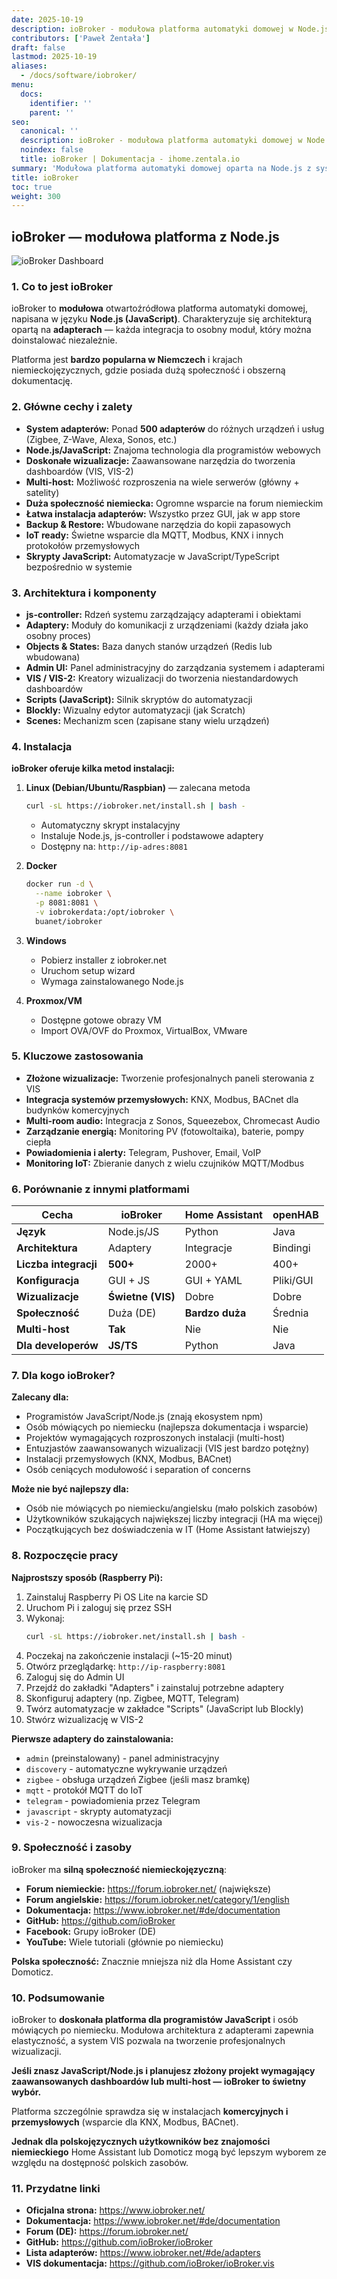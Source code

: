 ```yaml
---
date: 2025-10-19
description: ioBroker - modułowa platforma automatyki domowej w Node.js
contributors: ['Paweł Żentała']
draft: false
lastmod: 2025-10-19
aliases:
  - /docs/software/iobroker/
menu:
  docs:
    identifier: ''
    parent: ''
seo:
  canonical: ''
  description: ioBroker - modułowa platforma automatyki domowej w Node.js z systemem adapterów i silną społecznością niemiecką.
  noindex: false
  title: ioBroker | Dokumentacja - ihome.zentala.io
summary: 'Modułowa platforma automatyki domowej oparta na Node.js z systemem adapterów. Popularna w Niemczech, z doskonałą wizualizacją i obsługą IoT.'
title: ioBroker
toc: true
weight: 300
---
```


## ioBroker — modułowa platforma z Node.js

![ioBroker Dashboard](https://www.iobroker.net/wp-content/uploads/2021/07/ioBroker_Image_Homeautomation_13-1024x576.jpg)

### 1. Co to jest ioBroker

ioBroker to **modułowa** otwartoźródłowa platforma automatyki domowej, napisana w języku **Node.js (JavaScript)**. Charakteryzuje się architekturą opartą na **adapterach** — każda integracja to osobny moduł, który można doinstalować niezależnie.

Platforma jest **bardzo popularna w Niemczech** i krajach niemieckojęzycznych, gdzie posiada dużą społeczność i obszerną dokumentację.

### 2. Główne cechy i zalety

* **System adapterów:** Ponad **500 adapterów** do różnych urządzeń i usług (Zigbee, Z-Wave, Alexa, Sonos, etc.)
* **Node.js/JavaScript:** Znajoma technologia dla programistów webowych
* **Doskonałe wizualizacje:** Zaawansowane narzędzia do tworzenia dashboardów (VIS, VIS-2)
* **Multi-host:** Możliwość rozproszenia na wiele serwerów (główny + satelity)
* **Duża społeczność niemiecka:** Ogromne wsparcie na forum niemieckim
* **Łatwa instalacja adapterów:** Wszystko przez GUI, jak w app store
* **Backup & Restore:** Wbudowane narzędzia do kopii zapasowych
* **IoT ready:** Świetne wsparcie dla MQTT, Modbus, KNX i innych protokołów przemysłowych
* **Skrypty JavaScript:** Automatyzacje w JavaScript/TypeScript bezpośrednio w systemie

### 3. Architektura i komponenty

* **js-controller:** Rdzeń systemu zarządzający adapterami i obiektami
* **Adaptery:** Moduły do komunikacji z urządzeniami (każdy działa jako osobny proces)
* **Objects & States:** Baza danych stanów urządzeń (Redis lub wbudowana)
* **Admin UI:** Panel administracyjny do zarządzania systemem i adapterami
* **VIS / VIS-2:** Kreatory wizualizacji do tworzenia niestandardowych dashboardów
* **Scripts (JavaScript):** Silnik skryptów do automatyzacji
* **Blockly:** Wizualny edytor automatyzacji (jak Scratch)
* **Scenes:** Mechanizm scen (zapisane stany wielu urządzeń)

### 4. Instalacja

**ioBroker oferuje kilka metod instalacji:**

1. **Linux (Debian/Ubuntu/Raspbian)** — zalecana metoda
   ```bash
   curl -sL https://iobroker.net/install.sh | bash -
   ```
   - Automatyczny skrypt instalacyjny
   - Instaluje Node.js, js-controller i podstawowe adaptery
   - Dostępny na: `http://ip-adres:8081`

2. **Docker**
   ```bash
   docker run -d \
     --name iobroker \
     -p 8081:8081 \
     -v iobrokerdata:/opt/iobroker \
     buanet/iobroker
   ```

3. **Windows**
   - Pobierz installer z iobroker.net
   - Uruchom setup wizard
   - Wymaga zainstalowanego Node.js

4. **Proxmox/VM**
   - Dostępne gotowe obrazy VM
   - Import OVA/OVF do Proxmox, VirtualBox, VMware

### 5. Kluczowe zastosowania

* **Złożone wizualizacje:** Tworzenie profesjonalnych paneli sterowania z VIS
* **Integracja systemów przemysłowych:** KNX, Modbus, BACnet dla budynków komercyjnych
* **Multi-room audio:** Integracja z Sonos, Squeezebox, Chromecast Audio
* **Zarządzanie energią:** Monitoring PV (fotowoltaika), baterie, pompy ciepła
* **Powiadomienia i alerty:** Telegram, Pushover, Email, VoIP
* **Monitoring IoT:** Zbieranie danych z wielu czujników MQTT/Modbus

### 6. Porównanie z innymi platformami

| Cecha | ioBroker | Home Assistant | openHAB |
|-------|----------|----------------|----------|
| **Język** | Node.js/JS | Python | Java |
| **Architektura** | Adaptery | Integracje | Bindingi |
| **Liczba integracji** | **500+** | 2000+ | 400+ |
| **Konfiguracja** | GUI + JS | GUI + YAML | Pliki/GUI |
| **Wizualizacje** | **Świetne (VIS)** | Dobre | Dobre |
| **Społeczność** | Duża (DE) | **Bardzo duża** | Średnia |
| **Multi-host** | **Tak** | Nie | Nie |
| **Dla developerów** | **JS/TS** | Python | Java |

### 7. Dla kogo ioBroker?

**Zalecany dla:**
* Programistów JavaScript/Node.js (znają ekosystem npm)
* Osób mówiących po niemiecku (najlepsza dokumentacja i wsparcie)
* Projektów wymagających rozproszonych instalacji (multi-host)
* Entuzjastów zaawansowanych wizualizacji (VIS jest bardzo potężny)
* Instalacji przemysłowych (KNX, Modbus, BACnet)
* Osób ceniących modułowość i separation of concerns

**Może nie być najlepszy dla:**
* Osób nie mówiących po niemiecku/angielsku (mało polskich zasobów)
* Użytkowników szukających największej liczby integracji (HA ma więcej)
* Początkujących bez doświadczenia w IT (Home Assistant łatwiejszy)

### 8. Rozpoczęcie pracy

**Najprostszy sposób (Raspberry Pi):**

1. Zainstaluj Raspberry Pi OS Lite na karcie SD
2. Uruchom Pi i zaloguj się przez SSH
3. Wykonaj:
   ```bash
   curl -sL https://iobroker.net/install.sh | bash -
   ```
4. Poczekaj na zakończenie instalacji (~15-20 minut)
5. Otwórz przeglądarkę: `http://ip-raspberry:8081`
6. Zaloguj się do Admin UI
7. Przejdź do zakładki "Adapters" i zainstaluj potrzebne adaptery
8. Skonfiguruj adaptery (np. Zigbee, MQTT, Telegram)
9. Twórz automatyzacje w zakładce "Scripts" (JavaScript lub Blockly)
10. Stwórz wizualizację w VIS-2

**Pierwsze adaptery do zainstalowania:**
- `admin` (preinstalowany) - panel administracyjny
- `discovery` - automatyczne wykrywanie urządzeń
- `zigbee` - obsługa urządzeń Zigbee (jeśli masz bramkę)
- `mqtt` - protokół MQTT do IoT
- `telegram` - powiadomienia przez Telegram
- `javascript` - skrypty automatyzacji
- `vis-2` - nowoczesna wizualizacja

### 9. Społeczność i zasoby

ioBroker ma **silną społeczność niemieckojęzyczną**:

* **Forum niemieckie:** https://forum.iobroker.net/ (największe)
* **Forum angielskie:** https://forum.iobroker.net/category/1/english
* **Dokumentacja:** https://www.iobroker.net/#de/documentation
* **GitHub:** https://github.com/ioBroker
* **Facebook:** Grupy ioBroker (DE)
* **YouTube:** Wiele tutoriali (głównie po niemiecku)

**Polska społeczność:** Znacznie mniejsza niż dla Home Assistant czy Domoticz.

### 10. Podsumowanie

ioBroker to **doskonała platforma dla programistów JavaScript** i osób mówiących po niemiecku. Modułowa architektura z adapterami zapewnia elastyczność, a system VIS pozwala na tworzenie profesjonalnych wizualizacji.

**Jeśli znasz JavaScript/Node.js i planujesz złożony projekt wymagający zaawansowanych dashboardów lub multi-host — ioBroker to świetny wybór.**

Platforma szczególnie sprawdza się w instalacjach **komercyjnych i przemysłowych** (wsparcie dla KNX, Modbus, BACnet).

**Jednak dla polskojęzycznych użytkowników bez znajomości niemieckiego** Home Assistant lub Domoticz mogą być lepszym wyborem ze względu na dostępność polskich zasobów.

### 11. Przydatne linki

* **Oficjalna strona:** https://www.iobroker.net/
* **Dokumentacja:** https://www.iobroker.net/#de/documentation
* **Forum (DE):** https://forum.iobroker.net/
* **GitHub:** https://github.com/ioBroker/ioBroker
* **Lista adapterów:** https://www.iobroker.net/#de/adapters
* **VIS dokumentacja:** https://github.com/ioBroker/ioBroker.vis

